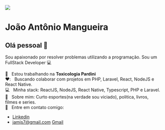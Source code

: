 <img width="auto" src="https://www.google.com/search?q=developer&tbm=isch&ved=2ahUKEwid47bd8ILvAhWsH7kGHRluBGYQ2-cCegQIABAA&oq=developer&gs_lcp=CgNpbWcQAzIHCAAQsQMQQzICCAAyAggAMgIIADIECAAQQzICCAAyAggAMgIIADICCAAyAggAOgQIIxAnOgUIABCxAzoICAAQsQMQgwFQlgxYnRpgpBtoAXAAeACAAZIBiAHmCJIBBDAuMTCYAQCgAQGqAQtnd3Mtd2l6LWltZ8ABAQ&sclient=img&ei=oXY2YN2OLqy_5OUPmdyRsAY&bih=903&biw=1233#imgrc=lOswMNsYibz3fM">

# João Antônio Mangueira

## Olá pessoal 👋
Sou apaixonado por resolver problemas utilizando a programação.
Sou um FullStack Developer :computer:

 :rocket:  &nbsp; Estou trabalhando na **Toxicologia Pardini**
 <br/> ❤️: &nbsp; Buscando colaborar com projetos em PHP, Laravel, React, NodeJS e React Native.
 <br/> :computer: &nbsp; Minha stack: ReactJS, NodeJS, React Native, Typescript, PHP e Laravel.
 <br/> 💬  &nbsp; Sobre mim: Curto esportes(na verdade sou viciado), politica, livros, filmes e series.
 <br/> :email: &nbsp; Entre em contato comigo: 
 - [Linkedin](https://www.linkedin.com/in/jamangueira/) 
 - jamjs7@gmail.com [Gmail](jamjs7@gmail.com)

